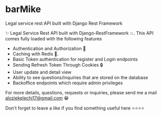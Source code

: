 # barMike
Legal service rest API built with Django Rest Framework


:sparkles: Legal Service Rest API built with Django-RestFramework :boom:. This API comes fully loaded with the following features
- Authentication and Authorization :closed_lock_with_key:
- Caching with Redis :rocket:.
- Basic Token authentication for register and Login endpoints
- Sending Refresh Token Through Cookies :lock:
- User update and detail view
- Ability to see questions/inquiries that are stored on the database
- Backoffice endpoints which require admin privileges


For more details, questions, requests or inquiries, please send me a mail aloziekelechi17@gmail.com :grin:

Don't forget to leave a like if you find something useful here :star::star::star::star:

